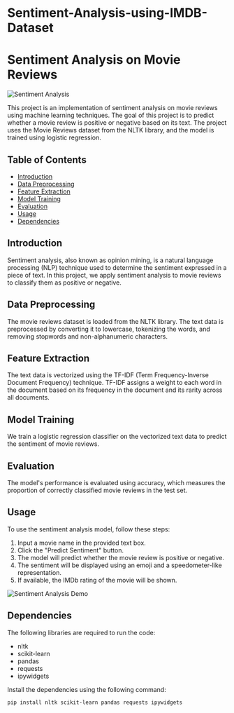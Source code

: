 # Sentiment-Analysis-using-IMDB-Dataset


# Sentiment Analysis on Movie Reviews

![Sentiment Analysis](images/sentiment-analysis.jpg)

This project is an implementation of sentiment analysis on movie reviews using machine learning techniques. The goal of this project is to predict whether a movie review is positive or negative based on its text. The project uses the Movie Reviews dataset from the NLTK library, and the model is trained using logistic regression.

## Table of Contents

- [Introduction](#introduction)
- [Data Preprocessing](#data-preprocessing)
- [Feature Extraction](#feature-extraction)
- [Model Training](#model-training)
- [Evaluation](#evaluation)
- [Usage](#usage)
- [Dependencies](#dependencies)

## Introduction

Sentiment analysis, also known as opinion mining, is a natural language processing (NLP) technique used to determine the sentiment expressed in a piece of text. In this project, we apply sentiment analysis to movie reviews to classify them as positive or negative.

## Data Preprocessing

The movie reviews dataset is loaded from the NLTK library. The text data is preprocessed by converting it to lowercase, tokenizing the words, and removing stopwords and non-alphanumeric characters.

## Feature Extraction

The text data is vectorized using the TF-IDF (Term Frequency-Inverse Document Frequency) technique. TF-IDF assigns a weight to each word in the document based on its frequency in the document and its rarity across all documents.

## Model Training

We train a logistic regression classifier on the vectorized text data to predict the sentiment of movie reviews.

## Evaluation

The model's performance is evaluated using accuracy, which measures the proportion of correctly classified movie reviews in the test set.

## Usage

To use the sentiment analysis model, follow these steps:

1. Input a movie name in the provided text box.
2. Click the "Predict Sentiment" button.
3. The model will predict whether the movie review is positive or negative.
4. The sentiment will be displayed using an emoji and a speedometer-like representation.
5. If available, the IMDb rating of the movie will be shown.

![Sentiment Analysis Demo](images/sentiment-analysis-demo.png)

## Dependencies

The following libraries are required to run the code:

- nltk
- scikit-learn
- pandas
- requests
- ipywidgets

Install the dependencies using the following command:

```bash
pip install nltk scikit-learn pandas requests ipywidgets
